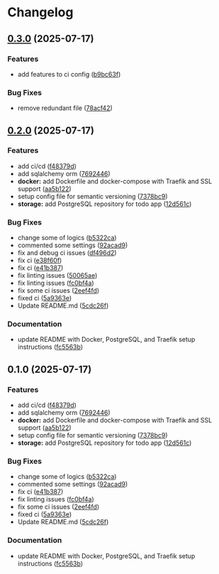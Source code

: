 # Changelog

## [0.3.0](https://github.com/Maede-alv/Todo-app/compare/v0.2.0...v0.3.0) (2025-07-17)


### Features

* add features to ci config ([b9bc63f](https://github.com/Maede-alv/Todo-app/commit/b9bc63f3bc7caad4d7eeb3a2ab40327c5e246e3b))


### Bug Fixes

* remove redundant file ([78acf42](https://github.com/Maede-alv/Todo-app/commit/78acf423af819e7282481f01aab35e82fea8b393))

## [0.2.0](https://github.com/Maede-alv/Todo-app/compare/v0.1.0...v0.2.0) (2025-07-17)


### Features

* add ci/cd ([f48379d](https://github.com/Maede-alv/Todo-app/commit/f48379d60e370b45fe92cb33696da2287165b673))
* add sqlalchemy orm ([7692446](https://github.com/Maede-alv/Todo-app/commit/76924468ff86a0c63f8c98b78d742dddc1646f9b))
* **docker:** add Dockerfile and docker-compose with Traefik and SSL support ([aa5b122](https://github.com/Maede-alv/Todo-app/commit/aa5b122c791beac9c50829e0ec71276103ee4adc))
* setup config file for semantic versioning ([7378bc9](https://github.com/Maede-alv/Todo-app/commit/7378bc90b542597f309a8253005428a2fa672db0))
* **storage:** add PostgreSQL repository for todo app ([12d561c](https://github.com/Maede-alv/Todo-app/commit/12d561c9b18ab628175480de5f9384c2209de622))


### Bug Fixes

* change some of logics ([b5322ca](https://github.com/Maede-alv/Todo-app/commit/b5322ca607844a804351fa7a9d6549a33fe729c1))
* commented some settings ([92acad9](https://github.com/Maede-alv/Todo-app/commit/92acad9de5552fd0ace7f126f62a74f85526682b))
* fix and debug ci issues ([df496d2](https://github.com/Maede-alv/Todo-app/commit/df496d26b776d4a0ee0ac3c2183b4f48f033f60e))
* fix ci ([e38f60f](https://github.com/Maede-alv/Todo-app/commit/e38f60f1dd531ddf55eb09985baed13c9e0b6cbe))
* fix ci ([e41b387](https://github.com/Maede-alv/Todo-app/commit/e41b387dfeb8af71092a8a603df3df431fa37efe))
* fix linting issues ([50065ae](https://github.com/Maede-alv/Todo-app/commit/50065aebd9d02c0e590d0102c5d0522e1e1dd75a))
* fix linting issues ([fc0bf4a](https://github.com/Maede-alv/Todo-app/commit/fc0bf4a4bb758abcf992717b50dd42a84393ba79))
* fix some ci issues ([2eef4fd](https://github.com/Maede-alv/Todo-app/commit/2eef4fd1944ace0bcaf7c8925669bd7d731e0986))
* fixed ci ([5a9363e](https://github.com/Maede-alv/Todo-app/commit/5a9363e201c263dac196b4ea34b71385b735e596))
* Update README.md ([5cdc26f](https://github.com/Maede-alv/Todo-app/commit/5cdc26fc3d963b494d73e12db356158636c6c831))


### Documentation

* update README with Docker, PostgreSQL, and Traefik setup instructions ([fc5563b](https://github.com/Maede-alv/Todo-app/commit/fc5563bbbdbb386bd73812d1ecca5ec97fd09806))

## 0.1.0 (2025-07-17)


### Features

* add ci/cd ([f48379d](https://github.com/Maede-alv/Todo-app/commit/f48379d60e370b45fe92cb33696da2287165b673))
* add sqlalchemy orm ([7692446](https://github.com/Maede-alv/Todo-app/commit/76924468ff86a0c63f8c98b78d742dddc1646f9b))
* **docker:** add Dockerfile and docker-compose with Traefik and SSL support ([aa5b122](https://github.com/Maede-alv/Todo-app/commit/aa5b122c791beac9c50829e0ec71276103ee4adc))
* setup config file for semantic versioning ([7378bc9](https://github.com/Maede-alv/Todo-app/commit/7378bc90b542597f309a8253005428a2fa672db0))
* **storage:** add PostgreSQL repository for todo app ([12d561c](https://github.com/Maede-alv/Todo-app/commit/12d561c9b18ab628175480de5f9384c2209de622))


### Bug Fixes

* change some of logics ([b5322ca](https://github.com/Maede-alv/Todo-app/commit/b5322ca607844a804351fa7a9d6549a33fe729c1))
* commented some settings ([92acad9](https://github.com/Maede-alv/Todo-app/commit/92acad9de5552fd0ace7f126f62a74f85526682b))
* fix ci ([e41b387](https://github.com/Maede-alv/Todo-app/commit/e41b387dfeb8af71092a8a603df3df431fa37efe))
* fix linting issues ([fc0bf4a](https://github.com/Maede-alv/Todo-app/commit/fc0bf4a4bb758abcf992717b50dd42a84393ba79))
* fix some ci issues ([2eef4fd](https://github.com/Maede-alv/Todo-app/commit/2eef4fd1944ace0bcaf7c8925669bd7d731e0986))
* fixed ci ([5a9363e](https://github.com/Maede-alv/Todo-app/commit/5a9363e201c263dac196b4ea34b71385b735e596))
* Update README.md ([5cdc26f](https://github.com/Maede-alv/Todo-app/commit/5cdc26fc3d963b494d73e12db356158636c6c831))


### Documentation

* update README with Docker, PostgreSQL, and Traefik setup instructions ([fc5563b](https://github.com/Maede-alv/Todo-app/commit/fc5563bbbdbb386bd73812d1ecca5ec97fd09806))
